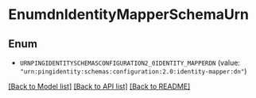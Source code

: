 # EnumdnIdentityMapperSchemaUrn

## Enum


* `URNPINGIDENTITYSCHEMASCONFIGURATION2_0IDENTITY_MAPPERDN` (value: `"urn:pingidentity:schemas:configuration:2.0:identity-mapper:dn"`)


[[Back to Model list]](../README.md#documentation-for-models) [[Back to API list]](../README.md#documentation-for-api-endpoints) [[Back to README]](../README.md)


